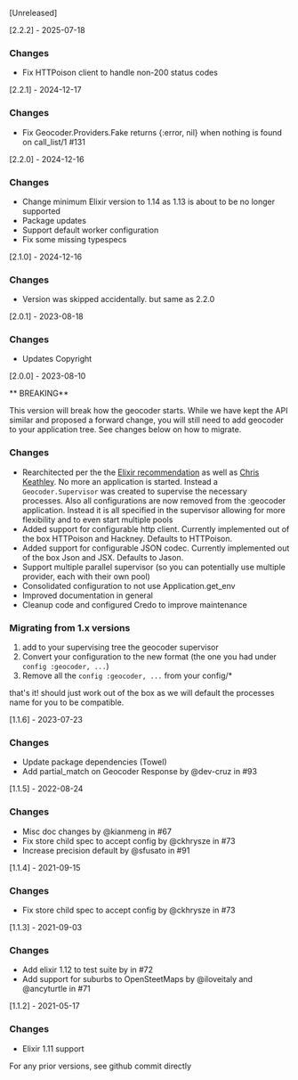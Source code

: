 [Unreleased]

[2.2.2] - 2025-07-18

### Changes

- Fix HTTPoison client to handle non-200 status codes

[2.2.1] - 2024-12-17

### Changes

- Fix Geocoder.Providers.Fake returns {:error, nil} when nothing is found on call_list/1 #131

[2.2.0] - 2024-12-16

### Changes

- Change minimum Elixir version to 1.14 as 1.13 is about to be no longer supported
- Package updates
- Support default worker configuration
- Fix some missing typespecs

[2.1.0] - 2024-12-16

### Changes

- Version was skipped accidentally. but same as 2.2.0

[2.0.1] - 2023-08-18

### Changes

- Updates Copyright

[2.0.0] - 2023-08-10

** BREAKING**

This version will break how the geocoder starts. While we have kept the API similar and proposed a forward change, you will still need to add geocoder to your application tree. See changes below on how to migrate.

### Changes

- Rearchitected per the the [Elixir recommendation](https://hexdocs.pm/elixir/library-guidelines.html#avoid-spawning-unsupervised-processes) as well as [Chris Keathley](https://keathley.io/blog/reusable-libraries.html). No more an application is started. Instead a `Geocoder.Supervisor` was created to supervise the necessary processes. Also all configurations are now removed from the :geocoder application. Instead it is all specified in the supervisor allowing for more flexibility and to even start multiple pools
- Added support for configurable http client. Currently implemented out of the box HTTPoison and Hackney. Defaults to HTTPoison.
- Added support for configurable JSON codec. Currently implemented out of the box Json and JSX. Defaults to Jason.
- Support multiple parallel supervisor (so you can potentially use multiple provider, each with their own pool)
- Consolidated configuration to not use Application.get_env
- Improved documentation in general
- Cleanup code and configured Credo to improve maintenance

### Migrating from 1.x versions

1. add to your supervising tree the geocoder supervisor
2. Convert your configuration to the new format (the one you had under `config :geocoder, ...`)
3. Remove all the `config :geocoder, ...` from your config/*

that's it! should just work out of the box as we will default the processes name for you to be compatible.

[1.1.6] - 2023-07-23

### Changes

- Update package dependencies (Towel)
- Add partial_match on Geocoder Response by @dev-cruz in #93

[1.1.5] - 2022-08-24

### Changes

- Misc doc changes by @kianmeng in #67
- Fix store child spec to accept config by @ckhrysze in #73
- Increase precision default by @sfusato in #91

[1.1.4] - 2021-09-15

### Changes

- Fix store child spec to accept config by @ckhrysze in #73

[1.1.3] - 2021-09-03

### Changes

- Add elixir 1.12 to test suite by in #72
- Add support for suburbs to OpenSteetMaps by @iloveitaly and @ancyturtle in #71

[1.1.2] - 2021-05-17

### Changes

- Elixir 1.11 support

For any  prior versions, see github commit directly

